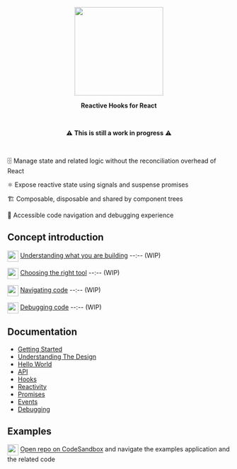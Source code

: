 
<p align="center">
  <img align="center" width="200" src="https://github.com/christianalfoni/impact/assets/3956929/5279b512-e4d9-4474-92cf-7d06b356e23c" />
</p>
<p align="center">
  <b>Reactive Hooks for React</b>
</p>


<br />

<p align="center">
⚠️ <b>This is still a work in progress</b> ⚠️
</p>

<br />

🗄️ Manage state and related logic without the reconciliation overhead of React

⚛️ Expose reactive state using signals and suspense promises

🏗️ Composable, disposable and shared by component trees

🐛 Accessible code navigation and debugging experience

## Concept introduction

<img align="center" src="https://www.youtube.com/s/desktop/18a472b7/img/favicon_144x144.png" width="25" /> [Understanding what you are building](https://www.youtube.com/watch?v=E3eezTMxMvk) --:-- (WIP)

<img align="center" src="https://www.youtube.com/s/desktop/18a472b7/img/favicon_144x144.png" width="25" /> [Choosing the right tool](https://www.youtube.com/watch?v=E3eezTMxMvk) --:-- (WIP)

<img align="center" src="https://www.youtube.com/s/desktop/18a472b7/img/favicon_144x144.png" width="25" /> [Navigating code](https://www.youtube.com/watch?v=E3eezTMxMvk) --:-- (WIP)

<img align="center" src="https://www.youtube.com/s/desktop/18a472b7/img/favicon_144x144.png" width="25" /> [Debugging code](https://www.youtube.com/watch?v=E3eezTMxMvk) --:-- (WIP)

## Documentation

- [Getting Started](./docs/01_Getting_Started.md)
- [Understanding The Design](./docs/02_Understanding_The_Design.md)
- [Hello World](./docs/03_Hello_World.md)
- [API](./docs/04_API.md)
- [Hooks](./docs/05_Hooks.md)
- [Reactivity](./docs/06_Reactivity.md)
- [Promises](./docs/07_Promises.md)
- [Events](./docs/08_Events.md)
- [Debugging](./docs/09_Debugging.md)

## Examples

<img align="center" src="https://github.com/christianalfoni/signalit/assets/3956929/11ee4851-4ebf-474f-a2d3-3b65ebf856a1" width="25" /> [Open repo on CodeSandbox](https://codesandbox.io/p/github/christianalfoni/impact/main) and navigate the examples application and the related code